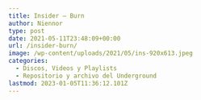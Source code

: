```yaml
---
title: Insider – Burn
author: Niennor
type: post
date: 2021-05-11T23:48:09+00:00
url: /insider-burn/
image: /wp-content/uploads/2021/05/ins-920x613.jpeg
categories:
  - Discos, Videos y Playlists
  - Repositorio y archivo del Underground
lastmod: 2023-01-05T11:36:12.101Z
---
```

